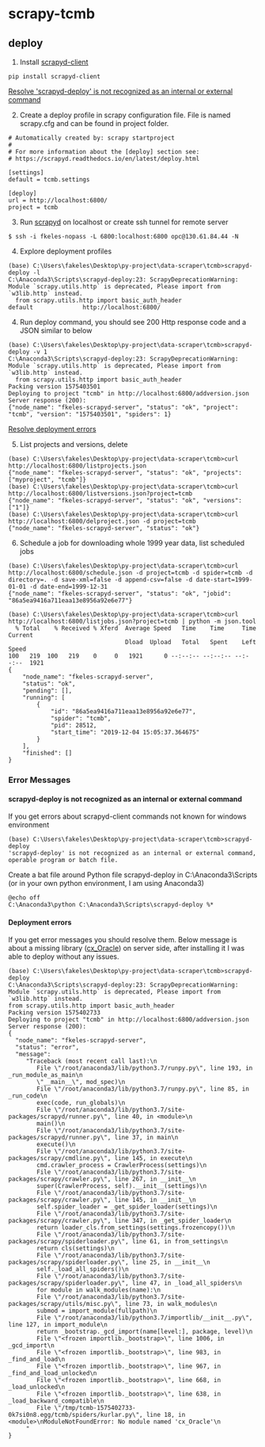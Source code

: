 # scrapy-tcmb

## deploy

1. Install [scrapyd-client](https://github.com/scrapy/scrapyd-client)
```
pip install scrapyd-client
```
[Resolve 'scrapyd-deploy' is not recognized as an internal or external command](#scrapyd-deploy-is-not-recognized-as-an-internal-or-external-command)

2. Create a deploy profile in scrapy configuration file. File is named scrapy.cfg and can be found in project folder.

```
# Automatically created by: scrapy startproject
#
# For more information about the [deploy] section see:
# https://scrapyd.readthedocs.io/en/latest/deploy.html

[settings]
default = tcmb.settings

[deploy]
url = http://localhost:6800/
project = tcmb
```

3. Run [scrapyd](http://doc.scrapy.org/en/0.16/topics/scrapyd.html) on localhost or create ssh tunnel for remote server
```
$ ssh -i fkeles-nopass -L 6800:localhost:6800 opc@130.61.84.44 -N
```

4. Explore deployment profiles
```
(base) C:\Users\fakeles\Desktop\py-project\data-scraper\tcmb>scrapyd-deploy -l
C:\Anaconda3\Scripts\scrapyd-deploy:23: ScrapyDeprecationWarning: Module `scrapy.utils.http` is deprecated, Please import from `w3lib.http` instead.
  from scrapy.utils.http import basic_auth_header
default              http://localhost:6800/
```

4. Run deploy command, you should see 200 Http response code and a JSON similar to below
```
(base) C:\Users\fakeles\Desktop\py-project\data-scraper\tcmb>scrapyd-deploy -v 1
C:\Anaconda3\Scripts\scrapyd-deploy:23: ScrapyDeprecationWarning: Module `scrapy.utils.http` is deprecated, Please import from `w3lib.http` instead.
  from scrapy.utils.http import basic_auth_header
Packing version 1575403501
Deploying to project "tcmb" in http://localhost:6800/addversion.json
Server response (200):
{"node_name": "fkeles-scrapyd-server", "status": "ok", "project": "tcmb", "version": "1575403501", "spiders": 1}
```
[Resolve deployment errors](#Deployment-errors)

5. List projects and versions, delete
```
(base) C:\Users\fakeles\Desktop\py-project\data-scraper\tcmb>curl http://localhost:6800/listprojects.json
{"node_name": "fkeles-scrapyd-server", "status": "ok", "projects": ["myproject", "tcmb"]}
(base) C:\Users\fakeles\Desktop\py-project\data-scraper\tcmb>curl http://localhost:6800/listversions.json?project=tcmb
{"node_name": "fkeles-scrapyd-server", "status": "ok", "versions": ["1"]}
(base) C:\Users\fakeles\Desktop\py-project\data-scraper\tcmb>curl http://localhost:6800/delproject.json -d project=tcmb
{"node_name": "fkeles-scrapyd-server", "status": "ok"}
```

6. Schedule a job for downloading whole 1999 year data, list scheduled jobs
```
(base) C:\Users\fakeles\Desktop\py-project\data-scraper\tcmb>curl http://localhost:6800/schedule.json -d project=tcmb -d spider=tcmb -d directory=. -d save-xml=false -d append-csv=false -d date-start=1999-01-01 -d date-end=1999-12-31
{"node_name": "fkeles-scrapyd-server", "status": "ok", "jobid": "86a5ea9416a711eaa13e8956a92e6e77"}

(base) C:\Users\fakeles\Desktop\py-project\data-scraper\tcmb>curl http://localhost:6800/listjobs.json?project=tcmb | python -m json.tool
  % Total    % Received % Xferd  Average Speed   Time    Time     Time  Current
                                 Dload  Upload   Total   Spent    Left  Speed
100   219  100   219    0     0   1921      0 --:--:-- --:--:-- --:--:--  1921
{
    "node_name": "fkeles-scrapyd-server",
    "status": "ok",
    "pending": [],
    "running": [
        {
            "id": "86a5ea9416a711eaa13e8956a92e6e77",
            "spider": "tcmb",
            "pid": 28512,
            "start_time": "2019-12-04 15:05:37.364675"
        }
    ],
    "finished": []
}
```


### Error Messages

#### scrapyd-deploy is not recognized as an internal or external command
If you get errors about scrapyd-client commands not known for windows environment 
```
(base) C:\Users\fakeles\Desktop\py-project\data-scraper\tcmb>scrapyd-deploy
'scrapyd-deploy' is not recognized as an internal or external command,
operable program or batch file.
```
Create a bat file around Python file scrapyd-deploy in C:\Anaconda3\Scripts (or in your own python environment, I am using Anaconda3)
```
@echo off
C:\Anaconda3\python C:\Anaconda3\Scripts\scrapyd-deploy %*
```

#### Deployment errors
If you get error messages you should resolve them. Below message is about a missing library ([cx_Oracle](https://cx-oracle.readthedocs.io/en/latest/user_guide/installation.html)) on server side, after installing it I was able to deploy without any issues. 
  ```
  (base) C:\Users\fakeles\Desktop\py-project\data-scraper\tcmb>scrapyd-deploy
C:\Anaconda3\Scripts\scrapyd-deploy:23: ScrapyDeprecationWarning: Module `scrapy.utils.http` is deprecated, Please import from `w3lib.http` instead.
  from scrapy.utils.http import basic_auth_header
Packing version 1575402733
Deploying to project "tcmb" in http://localhost:6800/addversion.json
Server response (200):
{
	"node_name": "fkeles-scrapyd-server",
	"status": "error",
	"message": 
	   "Traceback (most recent call last):\n  
	      File \"/root/anaconda3/lib/python3.7/runpy.py\", line 193, in _run_module_as_main\n
		  \"__main__\", mod_spec)\n
		  File \"/root/anaconda3/lib/python3.7/runpy.py\", line 85, in _run_code\n
		  exec(code, run_globals)\n
		  File \"/root/anaconda3/lib/python3.7/site-packages/scrapyd/runner.py\", line 40, in <module>\n
		  main()\n
		  File \"/root/anaconda3/lib/python3.7/site-packages/scrapyd/runner.py\", line 37, in main\n
		  execute()\n
		  File \"/root/anaconda3/lib/python3.7/site-packages/scrapy/cmdline.py\", line 145, in execute\n
		  cmd.crawler_process = CrawlerProcess(settings)\n
		  File \"/root/anaconda3/lib/python3.7/site-packages/scrapy/crawler.py\", line 267, in __init__\n
		  super(CrawlerProcess, self).__init__(settings)\n  
		  File \"/root/anaconda3/lib/python3.7/site-packages/scrapy/crawler.py\", line 145, in __init__\n
		  self.spider_loader = _get_spider_loader(settings)\n
		  File \"/root/anaconda3/lib/python3.7/site-packages/scrapy/crawler.py\", line 347, in _get_spider_loader\n
		  return loader_cls.from_settings(settings.frozencopy())\n
		  File \"/root/anaconda3/lib/python3.7/site-packages/scrapy/spiderloader.py\", line 61, in from_settings\n
		  return cls(settings)\n
		  File \"/root/anaconda3/lib/python3.7/site-packages/scrapy/spiderloader.py\", line 25, in __init__\n
		  self._load_all_spiders()\n
		  File \"/root/anaconda3/lib/python3.7/site-packages/scrapy/spiderloader.py\", line 47, in _load_all_spiders\n
		  for module in walk_modules(name):\n
		  File \"/root/anaconda3/lib/python3.7/site-packages/scrapy/utils/misc.py\", line 73, in walk_modules\n
		  submod = import_module(fullpath)\n
		  File \"/root/anaconda3/lib/python3.7/importlib/__init__.py\", line 127, in import_module\n
		  return _bootstrap._gcd_import(name[level:], package, level)\n
		  File \"<frozen importlib._bootstrap>\", line 1006, in _gcd_import\n
		  File \"<frozen importlib._bootstrap>\", line 983, in _find_and_load\n
		  File \"<frozen importlib._bootstrap>\", line 967, in _find_and_load_unlocked\n
		  File \"<frozen importlib._bootstrap>\", line 668, in _load_unlocked\n
		  File \"<frozen importlib._bootstrap>\", line 638, in _load_backward_compatible\n
		  File \"/tmp/tcmb-1575402733-0k7si0n8.egg/tcmb/spiders/kurlar.py\", line 18, in <module>\nModuleNotFoundError: No module named 'cx_Oracle'\n
	   "
}
  ```